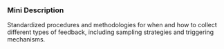 ### Mini Description

Standardized procedures and methodologies for when and how to collect different types of feedback, including sampling strategies and triggering mechanisms.
